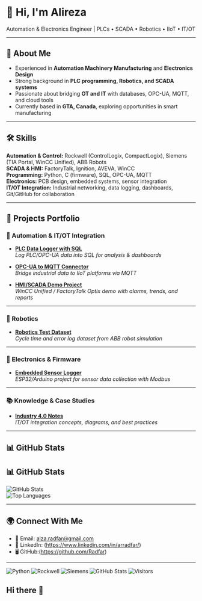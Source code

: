 # 👋 Hi, I'm Alireza  

Automation & Electronics Engineer | PLCs • SCADA • Robotics • IIoT • IT/OT  

---

## 🔹 About Me
- Experienced in **Automation Machinery Manufacturing** and **Electronics Design**  
- Strong background in **PLC programming, Robotics, and SCADA systems**  
- Passionate about bridging **OT and IT** with databases, OPC-UA, MQTT, and cloud tools  
- Currently based in **GTA, Canada**, exploring opportunities in smart manufacturing  

---

## 🛠️ Skills
**Automation & Control:** Rockwell (ControlLogix, CompactLogix), Siemens (TIA Portal, WinCC Unified), ABB Robots  
**SCADA & HMI:** FactoryTalk, Ignition, AVEVA, WinCC  
**Programming:** Python, C (firmware), SQL, OPC-UA, MQTT  
**Electronics:** PCB design, embedded systems, sensor integration  
**IT/OT Integration:** Industrial networking, data logging, dashboards, Git/GitHub for collaboration  

---

## 📂 Projects Portfolio

### 🔧 Automation & IT/OT Integration
- [**PLC Data Logger with SQL**](https://github.com/Radfar/plc-data-logger-sql)  
  *Log PLC/OPC-UA data into SQL for analysis & dashboards*  

- [**OPC-UA to MQTT Connector**](https://github.com/Radfar/opcua-mqtt-bridge)  
  *Bridge industrial data to IIoT platforms via MQTT*  

- [**HMI/SCADA Demo Project**](https://github.com/Radfar/scada-demo)  
  *WinCC Unified / FactoryTalk Optix demo with alarms, trends, and reports*  

---

### 🤖 Robotics
- [**Robotics Test Dataset**](https://github.com/Radfar/robotics-dataset)  
  *Cycle time and error log dataset from ABB robot simulation*  

---

### 🔌 Electronics & Firmware
- [**Embedded Sensor Logger**](https://github.com/Radfar/embedded-sensor-logger)  
  *ESP32/Arduino project for sensor data collection with Modbus*  

---

### 📚 Knowledge & Case Studies
- [**Industry 4.0 Notes**](https://github.com/Radfar/industry4.0-notes)  
  *IT/OT integration concepts, diagrams, and best practices*  

---

## 📊 GitHub Stats
## 📊 GitHub Stats
![GitHub Stats](https://github-readme-stats.vercel.app/api?username=Radfar&show_icons=true&theme=default)  
![Top Languages](https://github-readme-stats.vercel.app/api/top-langs/?username=yourusername&layout=compact)  

---

## 🌍 Connect With Me

- 📧 Email: alza.radfar@gmail.com  
- 💼 LinkedIn: (https://www.linkedin.com/in/arradfar/) 
- 🖥️ GitHub:(https://github.com/Radfar)

---
![Python](https://img.shields.io/badge/Python-3776AB?style=flat&logo=python&logoColor=white)
![Rockwell](https://img.shields.io/badge/Rockwell-FF0000?style=flat&logo=siemens&logoColor=white)
![Siemens](https://img.shields.io/badge/Siemens-009999?style=flat&logo=siemens&logoColor=white)
![GitHub Stats](https://github-readme-stats.vercel.app/api?username=Radfar&show_icons=true&theme=default)
![Visitors](https://komarev.com/ghpvc/?username=Radfar)

## Hi there 👋

<!--
**Radfar/Radfar** is a ✨ _special_ ✨ repository because its `README.md` (this file) appears on your GitHub profile.

Here are some ideas to get you started:

- 🔭 I’m currently working on ...
- 🌱 I’m currently learning ...
- 👯 I’m looking to collaborate on ...
- 🤔 I’m looking for help with ...
- 💬 Ask me about ...
- 📫 How to reach me: ...
- 😄 Pronouns: ...
- ⚡ Fun fact: ...
-->
